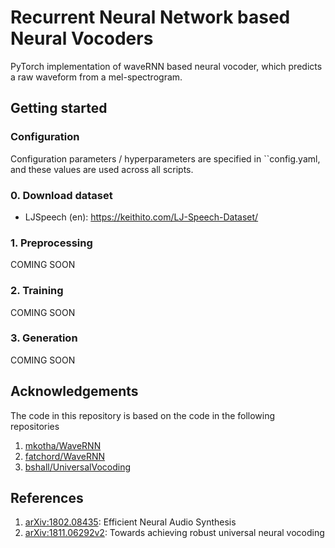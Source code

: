 # Recurrent Neural Network based Neural Vocoders

PyTorch implementation of waveRNN based neural vocoder, which predicts a raw waveform from a mel-spectrogram. 

## Getting started

### Configuration

Configuration parameters / hyperparameters are specified in ``config.yaml, and these values are used across all scripts.

### 0. Download dataset

- LJSpeech (en): https://keithito.com/LJ-Speech-Dataset/

### 1. Preprocessing

COMING SOON

### 2. Training

COMING SOON

### 3. Generation

COMING SOON

## Acknowledgements

The code in this repository is based on the code in the following repositories
1. [mkotha/WaveRNN](https://github.com/mkotha/WaveRNN)
2. [fatchord/WaveRNN](https://github.com/fatchord/WaveRNN)
3. [bshall/UniversalVocoding](https://github.com/bshall/UniversalVocoding)

## References
1. [arXiv:1802.08435](https://arxiv.org/pdf/1802.08435.pdf): Efficient Neural Audio Synthesis
2. [arXiv:1811.06292v2](https://arxiv.org/pdf/1811.06292.pdf): Towards achieving robust universal neural vocoding
